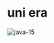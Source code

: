 # uni era
![java-15](https://user-images.githubusercontent.com/59253452/225891783-cc9c4870-ec69-43b6-90c2-38ddb20929a3.jpg)
